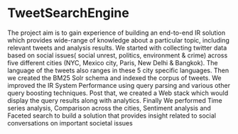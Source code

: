 # TweetSearchEngine
The project aim is to gain experience of building an end-to-end IR solution which provides wide-range of knowledge about a particular topic, including relevant tweets and analysis results. We started with collecting twitter data based on social issues( social unrest, politics, environment & crime) across five different cities (NYC, Mexico city, Paris, New Delhi & Bangkok). The language of the tweets also ranges in these 5 city specific languages.  Then we created the BM25  Solr schema and indexed the corpus of tweets. We improved the IR System Performance using query parsing and various other query boosting techniques. Post that, we created a Web stack which would display the query results along with analytics. Finally We performed Time series analysis, Comparison across the cities, Sentiment analysis and  Faceted search to build a solution that provides insight related to social conversations on important societal issues
